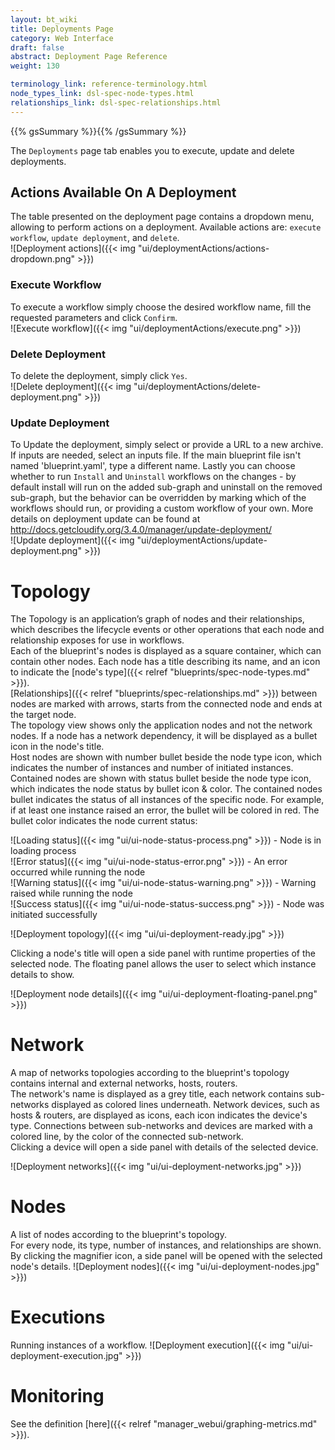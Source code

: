 ```yaml
---
layout: bt_wiki
title: Deployments Page
category: Web Interface
draft: false
abstract: Deployment Page Reference
weight: 130

terminology_link: reference-terminology.html
node_types_link: dsl-spec-node-types.html
relationships_link: dsl-spec-relationships.html
---
```

{{% gsSummary %}}{{% /gsSummary %}}

The `Deployments` page tab enables you to execute, update and delete deployments.

## Actions Available On A Deployment
The table presented on the deployment page contains a dropdown menu, allowing to perform actions on a deployment. Available actions are: `execute workflow`, `update deployment`, and `delete`.<br/>
![Deployment actions]({{< img "ui/deploymentActions/actions-dropdown.png" >}})

### Execute Workflow
To execute a workflow simply choose the desired workflow name, fill the requested parameters and click `Confirm`.<br/>
![Execute workflow]({{< img "ui/deploymentActions/execute.png" >}})

### Delete Deployment
To delete the deployment, simply click `Yes`.<br/>
![Delete deployment]({{< img "ui/deploymentActions/delete-deployment.png" >}})

### Update Deployment
To Update the deployment, simply select or provide a URL to a new archive. If inputs are needed, select an inputs file. If the main blueprint file isn't named 'blueprint.yaml', type a different name. Lastly you can choose whether to run `Install` and `Uninstall` workflows on the changes  - by default install will run on the added sub-graph and uninstall on the removed sub-graph, but the behavior can be overridden by marking which of the workflows should run, or providing a custom workflow of your own. More details on deployment update can be found at <http://docs.getcloudify.org/3.4.0/manager/update-deployment/> <br/>
![Update deployment]({{< img "ui/deploymentActions/update-deployment.png" >}})

# Topology
The Topology is an application’s graph of nodes and their relationships, which describes the lifecycle events or other operations that each node and relationship exposes for use in workflows.<br>
Each of the blueprint's nodes is displayed as a square container, which can contain other nodes. Each node has a title describing its name, and an icon to indicate the [node's type]({{< relref "blueprints/spec-node-types.md" >}}).<br>
[Relationships]({{< relref "blueprints/spec-relationships.md" >}}) between nodes are marked with arrows, starts from the connected node and ends at the target node.<br>
The topology view shows only the application nodes and not the network nodes. If a node has a network dependency, it will be displayed as a bullet icon in the node's title.<br>
Host nodes are shown with number bullet beside the node type icon, which indicates the number of instances and number of initiated instances. Contained nodes are shown with status bullet beside the node type icon, which indicates the node status by bullet icon & color.
The contained nodes bullet indicates the status of all instances of the specific node. For example, if at least one instance raised an error, the bullet will be colored in red.
The bullet color indicates the node current status:<br>

![Loading status]({{< img "ui/ui-node-status-process.png" >}}) - Node is in loading process<br>
![Error status]({{< img "ui/ui-node-status-error.png" >}}) - An error occurred while running the node<br>
![Warning status]({{< img "ui/ui-node-status-warning.png" >}}) - Warning raised while running the node<br>
![Success status]({{< img "ui/ui-node-status-success.png" >}}) - Node was initiated successfully<br>

![Deployment topology]({{< img "ui/ui-deployment-ready.jpg" >}})

Clicking a node's title will open a side panel with runtime properties of the selected node. The floating panel allows the user to select which instance details to show.<br>

![Deployment node details]({{< img "ui/ui-deployment-floating-panel.png" >}})

# Network
A map of networks topologies according to the blueprint's topology contains internal and external networks, hosts, routers.<br/>
The network's name is displayed as a grey title, each network contains sub-networks displayed as colored lines underneath.
Network devices, such as hosts & routers, are displayed as icons, each icon indicates the device's type.
Connections between sub-networks and devices are marked with a colored line, by the color of the connected sub-network.<br>
Clicking a device will open a side panel with details of the selected device.<br>

![Deployment networks]({{< img "ui/ui-deployment-networks.jpg" >}})

# Nodes
A list of nodes according to the blueprint's topology.<br/>
For every node, its type, number of instances, and relationships are shown. By clicking the magnifier icon, a side panel will be opened with the selected node's details.
![Deployment nodes]({{< img "ui/ui-deployment-nodes.jpg" >}})

# Executions
Running instances of a workflow.
![Deployment execution]({{< img "ui/ui-deployment-execution.jpg" >}})

# Monitoring
See the definition [here]({{< relref "manager_webui/graphing-metrics.md" >}}).
